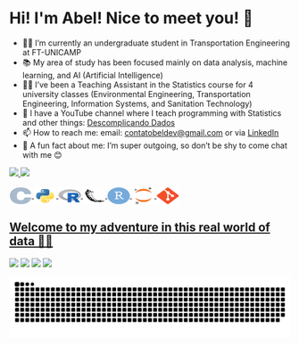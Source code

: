 # Hi! I'm Abel! Nice to meet you! 👋

* 👨‍🎓 I’m currently an undergraduate student in Transportation Engineering at FT-UNICAMP
* 📚 My area of study has been focused mainly on data analysis, machine learning, and AI (Artificial Intelligence)
* 👨‍🏫 I’ve been a Teaching Assistant in the Statistics course for 4 university classes (Environmental Engineering, Transportation Engineering, Information Systems, and Sanitation Technology)
* 💬 I have a YouTube channel where I teach programming with Statistics and other things: [Descomplicando Dados](https://www.youtube.com/channel/UCwA0jaKFfgyOUrWx5CN_Nzw)
* 📫 How to reach me: email: contatobeldev@gmail.com or via [LinkedIn](https://www.linkedin.com/in/abel-rapha-280a0a216/)
* 💭 A fun fact about me: I’m super outgoing, so don’t be shy to come chat with me 😊

<div>
  <a href="https://github.com/AbelRapha">
  <img height="180em" src="https://github-readme-stats.vercel.app/api?username=abelrapha&show_icons=true&theme=dark&include_all_commits=true&count_private=true"/>
  <img height="180em" src="https://github-readme-stats.vercel.app/api/top-langs/?username=abelrapha&layout=compact&langs_count=7&theme=dark"/>   
</div>
  <div style="display: inline_block"><br>
  <img align="center" alt="Abel-Python" height="30" width="40" src="https://raw.githubusercontent.com/devicons/devicon/master/icons/c/c-original.svg">  
  <img align="center" alt="Abel-Python" height="30" width="40" src="https://raw.githubusercontent.com/devicons/devicon/master/icons/python/python-original.svg">
  <img align="center" alt="Abel-R" height="30" width="40" src="https://raw.githubusercontent.com/devicons/devicon/master/icons/r/r-original.svg">
  <img align="center" alt="Abel-R" height="30" width="40" src="https://raw.githubusercontent.com/devicons/devicon/master/icons/flask/flask-original.svg">
  <img align="center" alt="Abel-R" height="30" width="40" src="https://raw.githubusercontent.com/devicons/devicon/master/icons/rstudio/rstudio-original.svg">
  <img align="center" alt="Abel-R" height="30" width="40" src="https://raw.githubusercontent.com/devicons/devicon/master/icons/jupyter/jupyter-original.svg">
  <img align="center" alt="Abel-R" height="30" width="40" src="https://raw.githubusercontent.com/devicons/devicon/master/icons/git/git-original.svg">
</div>
  
  ## Welcome to my adventure in this real world of data 👨‍💻
<div> 
  <a href="https://www.youtube.com/channel/UCwA0jaKFfgyOUrWx5CN_Nzw" target="_blank"><img src="https://img.shields.io/badge/YouTube-FF0000?style=for-the-badge&logo=youtube&logoColor=white" target="_blank"></a>
  <a href="https://instagram.com/abel_rapha" target="_blank"><img src="https://img.shields.io/badge/-Instagram-%23E4405F?style=for-the-badge&logo=instagram&logoColor=white" target="_blank"></a>
  <a href = "mailto:contato@abelrapha.com"><img src="https://img.shields.io/badge/-email-%23333?style=for-the-badge&logo=email&logoColor=white" target="_blank"></a>
  <a href="https://www.linkedin.com/in/abel-rapha-280a0a216/" target="_blank"><img src="https://img.shields.io/badge/-LinkedIn-%230077B5?style=for-the-badge&logo=linkedin&logoColor=white" target="_blank"></a> 
 
  ![Snake animation](https://github.com/abelrapha/abelrapha/blob/output/github-contribution-grid-snake.svg)
 
</div>

